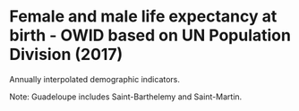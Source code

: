 # Female and male life expectancy at birth - OWID based on UN Population Division (2017)

Annually interpolated demographic indicators.

Note: Guadeloupe includes Saint-Barthelemy and Saint-Martin.